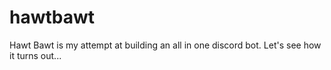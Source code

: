 # hawtbawt
Hawt Bawt is my attempt at building an all in one discord bot. Let's see how it turns out...
